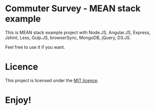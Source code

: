 # Commuter Survey - MEAN stack example

This is MEAN stack example project with Node.JS, Angular.JS, Express, Jshint, Less, Gulp.JS, browserSync, MongoDB, jQuery, D3.JS.






Feel free to use it if you want.

# Licence

This project is licensed under the [MIT licence](LICENSE.md).

# Enjoy!